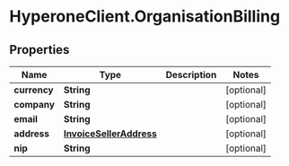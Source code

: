 # HyperoneClient.OrganisationBilling

## Properties

Name | Type | Description | Notes
------------ | ------------- | ------------- | -------------
**currency** | **String** |  | [optional] 
**company** | **String** |  | [optional] 
**email** | **String** |  | [optional] 
**address** | [**InvoiceSellerAddress**](InvoiceSellerAddress.md) |  | [optional] 
**nip** | **String** |  | [optional] 


